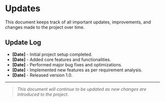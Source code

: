 # Updates

This document keeps track of all important updates, improvements, and changes made to the project over time.

## Update Log

- **[Date]** - Initial project setup completed.
- **[Date]** - Added core features and functionalities.
- **[Date]** - Performed major bug fixes and optimizations.
- **[Date]** - Implemented new features as per requirement analysis.
- **[Date]** - Released version 1.0.

---

> *This document will continue to be updated as new changes are introduced to the project.*
